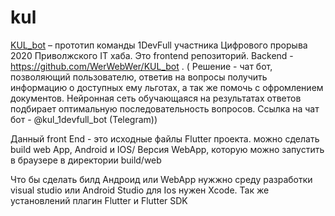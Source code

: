 # kul

[KUL_bot](http://github.com/WerWebWer/KUL_bot") –  прототип команды 1DevFull участника Цифрового прорыва 2020 Приволжского IT хаба.
Это frontend репозиторий.
Backend - https://github.com/WerWebWer/KUL_bot  . (
Решение - чат бот, позволяющий пользователю, ответив на вопросы получить информацию о доступных ему льготах, а так же помочь с офромлением документов.  Нейронная сеть обучающаяся на результатах ответов подбирает оптимальную последовательность вопросов.
Ссылка на чат бот - @kul_1devfull_bot   (Telegram))

Данный front End - это исходные файлы Flutter проекта. можно сделать build web App, Android и IOS/
Версия  WebApp, которую можно запустить в браузере в директории build/web

Что бы сделать билд Андроид или WebApp нужжно среду разработки visual studio или Android Studio для Ios нужен Xcode.
 Так же установлений плагин Flutter и Flutter SDK





